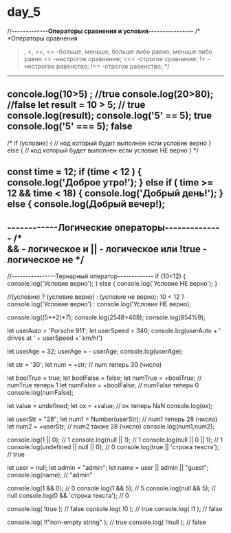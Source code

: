 # day_5
//__-------------Операторы сравнения и условия----------------__
/*
*Операторы сравнения
>, <, >=, <=    -больше, меньше, больше либо равно, меньше либо равно
==   -нестрогое сравнение;
===   -строгое сравнение;
!=   - нестрогое равенство;
!==   -строгое равенство;
*/
---
concole.log(10>5) ; //true
console.log(20>80); //false
let result = 10 > 5; // true
console.log(result);
console.log('5' == 5); true
console.log('5' === 5); false
---
/*
if (условие) {
       // код который будет выполнен если условие верно
} else { 
       // код который будет выполнен если условие НЕ верно
}
*/

const time = 12;
if (time < 12 ) {
   console.log('Доброе утро!');
} else if ( time >= 12 && time < 18) {
   console.log('Добрый день!');
} else { 
    console.log(Добрый вечер!);
---
------------Логические операторы--------------
/*   
&&   - логическое и
||   - логическое или
!true - логическое не 
*/
---
//----------------Тернарный оператор-------------
if (10<12) {
   console.log('Условие верно');
} else { 
console.log('Условие НЕ верно');
}

//(условие) ? (условие верно) : (условие не верно);
10 < 12 ? console.log('Условие верно') : console.log('Условие НЕ верно);


    


console.log((5**2)*7);
console.log(2548+468);
console.log(854%9);

let userAuto = 'Porsche 911';
let userSpeed = 340;
console.log(userAuto + ' drives at ' + userSpeed +' km/h!')

let userAge = 32;
userAge = - userAge;
console.log(userAge);

let str = '30';
let num = +str;  // num теперь 30 (число)

let boolTrue = true;
let boolFalse = false;
let numTrue = +boolTrue;   // numTrue теперь 1
let numFalse = +boolFalse; // numFalse теперь 0
console.log(numFalse);

let value = undefined;
let ox = +value;  // ox теперь NaN
console.log(ox);

let userStr = "28";
let num1 = Number(userStr);  // num1 теперь 28 (число)
let num2 = +userStr;         // num2 также 28 (число)
console.log(num1,num2);

console.log(1 || 0); // 1
console.log(null || 1); // 1
console.log(null || 0 || 1); // 1
console.log(undefined || null || 0); // 0
console.log(true || 'строка текста'); // true

let user = null;
let admin = "admin";
let name = user || admin || "guest";
console.log(name); // "admin"

console.log(1 && 0); // 0
console.log(1 && 5); // 5
console.log(null && 5); // null
console.log(0 && 'строка текста'); // 0

console.log( !true ); // false
console.log( !0 ); // true
console.log( !1 ); // false

console.log( !!"non-empty string" ); // true
console.log( !!null ); // false






